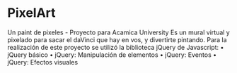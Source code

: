 # PixelArt
Un paint de pixeles - Proyecto para Acamica University
Es un mural virtual y pixelado para sacar el daVinci que hay en vos, y divertirte pintando. 
Para la realización de este proyecto se utilizó la biblioteca jQuery de Javascript:
• jQuery básico • jQuery: Manipulación de elementos • jQuery: Eventos • jQuery: Efectos visuales

